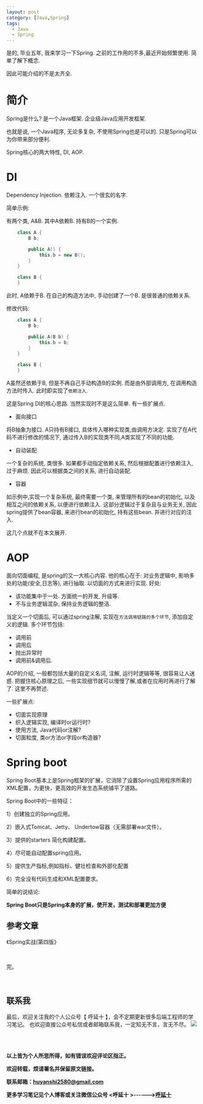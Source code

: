 ```yaml
---
layout: post
category: [Java,Spring]
tags:
  - Java
  - Spring
---
```


是的, 毕业五年, 我来学习一下Spring. 之前的工作用的不多,最近开始频繁使用. 简单了解下概念.

因此可能介绍的不是太齐全. 

# 简介 

Spring是什么? 是一个Java框架. 企业级Java应用开发框架. 

也就是说, 一个Java程序, 无论多复杂, 不使用Spring也是可以的. 只是Spring可以为你带来部分便利. 

Spring核心的两大特性, DI, AOP. 


# DI 

Dependency Injection. 依赖注入. 一个很玄的名字. 

简单示例:

有两个类, A&B. 其中A依赖B. 持有B的一个实例. 

```java
    class A {
        B b;

        public A() {
            this.b = new B();
        }
    }

    class B {
    }

```

此时, A依赖于B. 在自己的构造方法中, 手动创建了一个B. 是很普通的依赖关系. 

修改代码: 

```java
    class A {
        B b;

        public A(B b) {
            this.b = b;
        }
    }

    class B {
    }

```

A虽然还依赖于B, 但是不再自己手动构造B的实例. 而是由外部调用方, 在调用构造方法时传入. 此时即实现了`依赖注入`. 

这是Spring DI的核心思路. 当然实现时不是这么简单. 有一些扩展点.

* 面向接口 

将B抽象为接口. A只持有B接口, 具体传入哪种实现类,由调用方决定.  实现了在A代码不进行修改的情况下, 通过传入B的实现类不同,A类实现了不同的功能. 

* 自动装配

一个复杂的系统, 类很多. 如果都手动指定依赖关系, 然后根据配置进行依赖注入, 过于麻烦. 因此可以根据类之间的关系, 进行自动装配.

* 容器 

如示例中,实现一个复杂系统, 最终需要一个类, 来管理所有的bean的初始化, 以及相互之间的依赖关系, 以便进行依赖注入. 这部分逻辑过于复杂且与业务无关, 因此spring提供了bean容器, 来进行bean的初始化, 持有这些bean. 并进行对应的注入.

这几个点就不在本文展开.


# AOP 

面向切面编程, 是spring的又一大核心内容. 他的核心在于: 对业务逻辑中, 影响多处的功能(安全,日志等), 进行抽取. 以切面的方式来进行实现. 好处:

* 该功能集中于一处. 方面统一的开发, 升级等.
* 不与业务逻辑混杂, 保持业务逻辑的整洁. 

当定义一个切面后, 可以通过spring注解, 实现在`方法调用链路的多个环节`, 添加自定义的逻辑. 多个环节包括:

* 调用前
* 调用后
* 抛出异常时
* 调用前&调用后.

AOP的介绍, 一般都包括大量的自定义名词, 注解, 运行时逻辑等等, 很容易让人迷惑. 把握住核心原理之后, 一些实现细节就可以慢慢了解,或者在应用时再进行了解了. 这里不再赘述. 

一些扩展点:

* 切面实现原理 
* 织入逻辑实现, 编译时or运行时?
* 使用方法, Java代码or注解?
* 切面粒度, 类or方法or字段or构造器?


# Spring boot 

Spring Boot基本上是Spring框架的扩展，它消除了设置Spring应用程序所需的XML配置，为更快，更高效的开发生态系统铺平了道路。

Spring Boot中的一些特征：

1）创建独立的Spring应用。

2）嵌入式Tomcat、Jetty、 Undertow容器（无需部署war文件）。

3）提供的starters 简化构建配置。

4）尽可能自动配置spring应用。

5）提供生产指标,例如指标、健壮检查和外部化配置

6）完全没有代码生成和XML配置要求。

简单的说结论: 

**Spring Boot只是Spring本身的扩展，使开发，测试和部署更加方便**


## 参考文章

《Spring实战(第四版》

<br>


完。
<br>
<br>
<br>


## 联系我
最后，欢迎关注我的个人公众号【 呼延十 】，会不定期更新很多后端工程师的学习笔记。
也欢迎直接公众号私信或者邮箱联系我，一定知无不言，言无不尽。
![](http://img.couplecoders.tech/%E6%89%AB%E7%A0%81_%E6%90%9C%E7%B4%A2%E8%81%94%E5%90%88%E4%BC%A0%E6%92%AD%E6%A0%B7%E5%BC%8F-%E6%A0%87%E5%87%86%E8%89%B2%E7%89%88.png)


<br>
<br>




**以上皆为个人所思所得，如有错误欢迎评论区指正。**


**欢迎转载，烦请署名并保留原文链接。**


**联系邮箱：huyanshi2580@gmail.com**


**更多学习笔记见个人博客或关注微信公众号 &lt;呼延十 &gt;------><a href="{{ site.baseurl }}/">呼延十</a>**